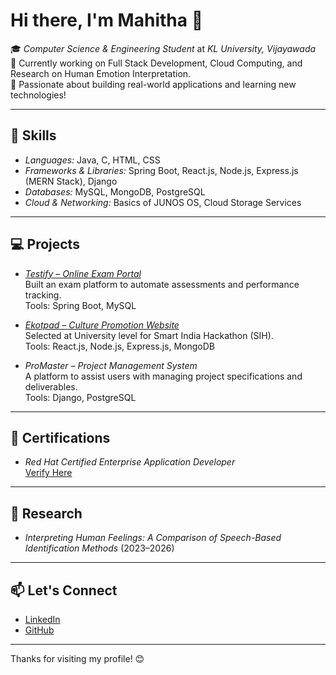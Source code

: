 # Hi there, I'm Mahitha 👋

🎓 *Computer Science & Engineering Student* at *KL University, Vijayawada*  
🔭 Currently working on Full Stack Development, Cloud Computing, and Research on Human Emotion Interpretation.  
🌟 Passionate about building real-world applications and learning new technologies!

---

## 🚀 Skills

- *Languages:* Java, C, HTML, CSS
- *Frameworks & Libraries:* Spring Boot, React.js, Node.js, Express.js (MERN Stack), Django
- *Databases:* MySQL, MongoDB, PostgreSQL
- *Cloud & Networking:* Basics of JUNOS OS, Cloud Storage Services

---

## 💻 Projects

- *[Testify – Online Exam Portal](#)*  
  Built an exam platform to automate assessments and performance tracking.  
  Tools: Spring Boot, MySQL

- *[Ekotpad – Culture Promotion Website](https://ekotpad288.netlify.app/)*  
  Selected at University level for Smart India Hackathon (SIH).  
  Tools: React.js, Node.js, Express.js, MongoDB

- *ProMaster – Project Management System*  
  A platform to assist users with managing project specifications and deliverables.  
  Tools: Django, PostgreSQL

---

## 📜 Certifications

- *Red Hat Certified Enterprise Application Developer*  
  [Verify Here](https://bit.ly/mahitha-redhat)

---

## 🔬 Research

- *Interpreting Human Feelings: A Comparison of Speech-Based Identification Methods* (2023–2026)

---

## 📫 Let's Connect

- [LinkedIn](https://www.linkedin.com/in/lakshmi-mahitha-namburu-3b0b89226/)  
- [GitHub](https://github.com/Namburulakshmimahitha)

---

Thanks for visiting my profile! 😊
